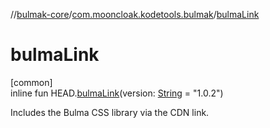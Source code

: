 //[bulmak-core](../../index.md)/[com.mooncloak.kodetools.bulmak](index.md)/[bulmaLink](bulma-link.md)

# bulmaLink

[common]\
inline fun HEAD.[bulmaLink](bulma-link.md)(version: [String](https://kotlinlang.org/api/core/kotlin-stdlib/kotlin/-string/index.html) = &quot;1.0.2&quot;)

Includes the Bulma CSS library via the CDN link.
